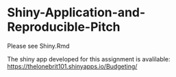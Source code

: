 # Shiny-Application-and-Reproducible-Pitch

Please see Shiny.Rmd

The shiny app developed for this assignment is avalilable: 
https://thelonebrit101.shinyapps.io/Budgeting/
